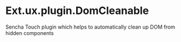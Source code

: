 Ext.ux.plugin.DomCleanable
==========================

Sencha Touch plugin which helps to automatically clean up DOM from hidden components
